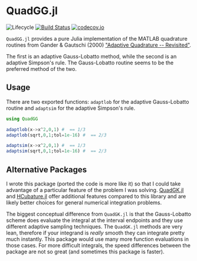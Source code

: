 # QuadGG.jl

![Lifecycle](https://img.shields.io/badge/lifecycle-experimental-orange.svg)<!--
![Lifecycle](https://img.shields.io/badge/lifecycle-maturing-blue.svg)
![Lifecycle](https://img.shields.io/badge/lifecycle-stable-green.svg)
![Lifecycle](https://img.shields.io/badge/lifecycle-retired-orange.svg)
![Lifecycle](https://img.shields.io/badge/lifecycle-archived-red.svg)
![Lifecycle](https://img.shields.io/badge/lifecycle-dormant-blue.svg) -->
[![Build Status](https://travis-ci.com/tbeason/QuadGG.jl.svg?branch=master)](https://travis-ci.com/tbeason/QuadGG.jl)
[![codecov.io](http://codecov.io/github/tbeason/QuadGG.jl/coverage.svg?branch=master)](http://codecov.io/github/tbeason/QuadGG.jl?branch=master)
<!--
[![Documentation](https://img.shields.io/badge/docs-stable-blue.svg)](https://tbeason.github.io/QuadGG.jl/stable)
[![Documentation](https://img.shields.io/badge/docs-master-blue.svg)](https://tbeason.github.io/QuadGG.jl/dev)
-->

`QuadGG.jl` provides a pure Julia implementation of the MATLAB quadrature routines from Gander & Gautschi (2000) ["Adaptive Quadrature -- Revisited"](https://link.springer.com/article/10.1023/A:1022318402393). 

The first is an adaptive Gauss-Lobatto method, while the second is an adaptive Simpson's rule. The Gauss-Lobatto routine seems to be the preferred method of the two.

## Usage

There are two exported functions: `adaptlob` for the adaptive Gauss-Lobatto routine and `adaptsim` for the adaptive Simpson's rule.

```julia
using QuadGG

adaptlob(x->x^2,0,1) #  == 1/3
adaptlob(sqrt,0,1;tol=1e-16) #  == 2/3

adaptsim(x->x^2,0,1) #  == 1/3
adaptsim(sqrt,0,1;tol=1e-16) #  == 2/3
```

## Alternative Packages

I wrote this package (ported the code is more like it) so that I could take advantage of a particular feature of the problem I was solving. [QuadGK.jl](https://github.com/JuliaMath/QuadGK.jl) and [HCubature.jl](https://github.com/JuliaMath/HCubature.jl) offer additional features compared to this library and are likely better choices for general numerical integration problems. 

The biggest conceptual difference from `QuadGK.jl` is that the Gauss-Lobatto scheme does evaluate the integral at the interval endpoints and they use different adaptive sampling techniques. The `QuadGK.jl` methods are very lean, therefore if your integrand is _really_ smooth they can integrate pretty much instantly. This package would use many more function evaluations in those cases. For more difficult integrals, the speed differences between the package are not so great (and sometimes this package is faster).
